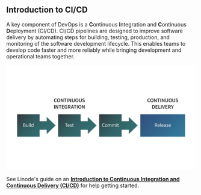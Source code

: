 ## Introduction to CI/CD
A key component of DevOps is a **C**ontinuous **I**ntegration and **C**ontinuous **D**eployment (CI/CD). CI/CD pipelines are designed to improve software delivery by automating steps for building, testing, production, and monitoring of the software development lifecycle. This enables teams to develop code faster and more reliably while bringing development and operational teams together.


![Image](https://github.com/linode/beginners-guide-to-devops-tools/blob/main/docs/assets/images/1-1.jpg)


See Linode's guide on an **[Introduction to Continuous Integration and Continuous Delivery (CI/CD)](https://github.com/linode/docs/blob/9da1b7253c1b5b0a8fd6540005c22f2091d9909a/docs/guides/development/ci/introduction-ci-cd/index.md)** for help getting started.
